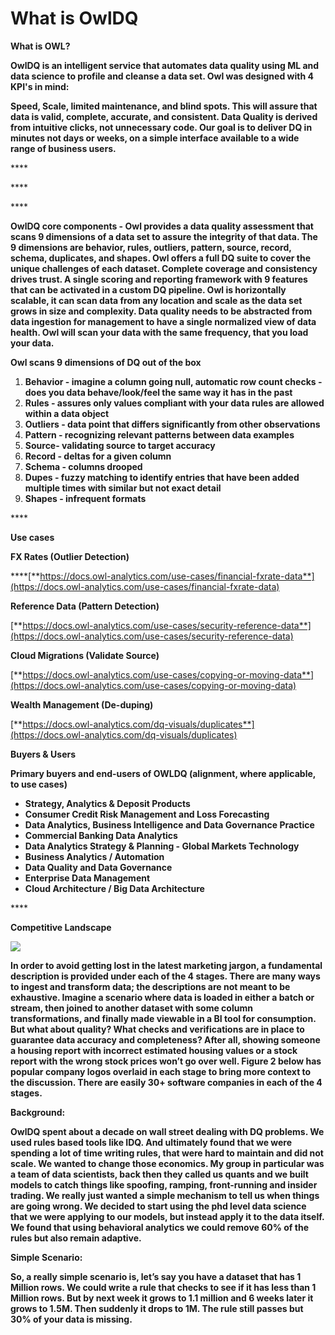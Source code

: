 # What is OwlDQ

**What is OWL?**



**OwlDQ is an intelligent service that automates data quality using ML and data science to profile and cleanse a data set.  Owl was designed with 4 KPI's in mind:**

**Speed, Scale, limited maintenance, and blind spots.  This will assure that data is valid, complete, accurate, and consistent.  Data Quality is derived from intuitive clicks, not unnecessary code. Our goal is to deliver DQ in minutes not days or weeks, on a simple interface available to a wide range of business users.**

\*\*\*\*

\*\*\*\*

\*\*\*\*

**OwlDQ  core components - Owl provides a data quality assessment that scans 9 dimensions of a data set to assure the integrity of that data.  The 9 dimensions are behavior, rules, outliers, pattern, source, record, schema, duplicates, and shapes. Owl offers a full DQ suite to cover the unique challenges of each dataset. Complete coverage and consistency drives trust. A single scoring and reporting framework with 9  features that can be activated in a custom DQ pipeline. Owl is horizontally scalable, it can scan data from any location and scale as the data set grows in size and complexity. Data quality needs to be abstracted from data ingestion for management to have a single normalized view of data health.  Owl will scan your data with the same frequency, that you load your data.**  


**Owl scans 9 dimensions of DQ out of the box**

1. **Behavior - imagine a column going null, automatic row count checks  - does you data behave/look/feel the same way it has in the past**
2. **Rules - assures only values compliant with your data rules are allowed within a data object**
3. **Outliers - data point that differs significantly from other observations**
4. **Pattern - recognizing relevant patterns between data examples**
5. **Source- validating source to target accuracy**
6. **Record - deltas for a given column**
7. **Schema - columns drooped**
8. **Dupes - fuzzy matching to identify entries that have been added multiple times with similar but not exact detail**
9. **Shapes - infrequent formats**

\*\*\*\*

**Use cases**

**FX Rates \(Outlier Detection\)**

\*\*\*\*[**https://docs.owl-analytics.com/use-cases/financial-fxrate-data**](https://docs.owl-analytics.com/use-cases/financial-fxrate-data)

**Reference Data \(Pattern Detection\)**

[**https://docs.owl-analytics.com/use-cases/security-reference-data**](https://docs.owl-analytics.com/use-cases/security-reference-data)

**Cloud Migrations \(Validate Source\)**

[**https://docs.owl-analytics.com/use-cases/copying-or-moving-data**](https://docs.owl-analytics.com/use-cases/copying-or-moving-data)

**Wealth Management \(De-duping\)** 

[**https://docs.owl-analytics.com/dq-visuals/duplicates**](https://docs.owl-analytics.com/dq-visuals/duplicates)

**Buyers & Users**

**Primary buyers and end-users of OWLDQ \(alignment, where applicable, to use cases\)**

* **Strategy, Analytics & Deposit Products**
* **Consumer Credit Risk Management and Loss Forecasting**
* **Data Analytics, Business Intelligence and Data Governance Practice**
* **Commercial Banking Data Analytics**
* **Data Analytics Strategy & Planning - Global Markets Technology**
* **Business Analytics / Automation**
* **Data Quality and Data Governance**
* **Enterprise Data Management**
* **Cloud Architecture / Big Data Architecture**

\*\*\*\*

**Competitive Landscape**  


![](https://lh5.googleusercontent.com/FtJYdL4983JvNNjhMch5xCmVPUrMHHTyRQcun3JInFYqnRDWtEnIBz9vC8KPEiHXU5AK7zz-93VhKVfX_ugsjcMMNLWl9q9twX2YPRU4izxjop73YKdtJ0TA66zwG3J8JahTIK-d)

**In order to avoid getting lost in the latest marketing jargon, a fundamental description is provided under each of the 4 stages.  There are many ways to ingest and transform data; the descriptions are not meant to be exhaustive. Imagine a scenario where data is loaded in either a batch or stream, then joined to another dataset with some column transformations, and finally made viewable in a BI tool for consumption.  But what about quality? What checks and verifications are in place to guarantee data accuracy and completeness? After all, showing someone a housing report with incorrect estimated housing values or a stock report with the wrong stock prices won’t go over well. Figure 2 below has popular company logos overlaid in each stage to bring more context to the discussion. There are easily 30+ software companies in each of the 4 stages.**    
  


**Background:**

**OwlDQ spent about a decade on wall street dealing with DQ problems.  We used rules based tools like IDQ. And ultimately found that we were spending a lot of time writing rules, that were hard to maintain and did not scale. We wanted to change those economics. My group in particular was a team of data scientists, back then they called us quants and we built models to catch things like spoofing, ramping, front-running and insider trading. We really just wanted a simple mechanism to tell us when things are going wrong.  We decided to start using the phd level data science that we were applying to our models, but instead apply it to the data itself. We found that using behavioral analytics we could remove 60% of the rules but also remain adaptive.**    


**Simple Scenario:**

**So, a really simple scenario is, let’s say you have a dataset that has 1 Million rows.  We could write a rule that checks to see if it has less than 1 Million rows. But by next week it grows to 1.1 million and 6 weeks later it grows to 1.5M.  Then suddenly it drops to 1M. The rule still passes but 30% of your data is missing.**  


